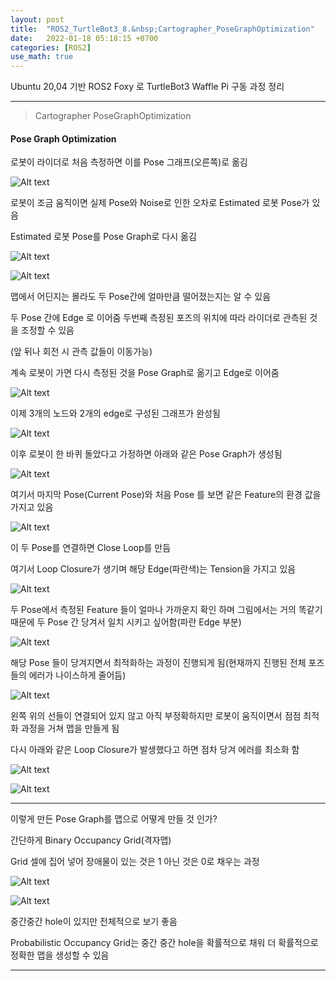 ```yaml
---
layout: post
title:  "ROS2_TurtleBot3_8.&nbsp;Cartographer_PoseGraphOptimization"
date:   2022-01-18 05:18:15 +0700
categories: [ROS2]
use_math: true
---
```


Ubuntu 20,04 기반 ROS2 Foxy 로 TurtleBot3 Waffle Pi 구동 과정 정리

---

> Cartographer PoseGraphOptimization

#### Pose Graph Optimization

로봇이 라이더로 처음 측정하면 이를 Pose 그래프(오른쪽)로 옮김

![Alt text](http://leesangwon0114.github.io/static/img/ROS2/8.1.png)

로봇이 조금 움직이면 실제 Pose와 Noise로 인한 오차로 Estimated 로봇 Pose가 있음

Estimated 로봇 Pose를 Pose Graph로 다시 옮김

![Alt text](http://leesangwon0114.github.io/static/img/ROS2/8.2.png)

![Alt text](http://leesangwon0114.github.io/static/img/ROS2/8.3.png)

맵에서 어딘지는 몰라도 두 Pose간에 얼마만큼 떨어졌는지는 알 수 있음

두 Pose 간에 Edge 로 이어줌 두번째 측정된 포즈의 위치에 따라 라이더로 관측된 것을 조정할 수 있음

(앞 뒤나 회전 시 관측 값들이 이동가능)

계속 로봇이 가면 다시 측정된 것을 Pose Graph로 옮기고 Edge로 이어줌

![Alt text](http://leesangwon0114.github.io/static/img/ROS2/8.6.png)

이제 3개의 노드와 2개의 edge로 구성된 그래프가 완성됨

![Alt text](http://leesangwon0114.github.io/static/img/ROS2/8.7.png)

이후 로봇이 한 바퀴 돌았다고 가정하면 아래와 같은 Pose Graph가 생성됨

![Alt text](http://leesangwon0114.github.io/static/img/ROS2/8.8.png)

여기서 마지막 Pose(Current Pose)와 처음 Pose 를 보면 같은 Feature의 환경 값을 가지고 있음

![Alt text](http://leesangwon0114.github.io/static/img/ROS2/8.9.png)

이 두 Pose를 연결하면 Close Loop를 만듬

여기서 Loop Closure가 생기며 해당 Edge(파란색)는 Tension을 가지고 있음

![Alt text](http://leesangwon0114.github.io/static/img/ROS2/8.10.png)

두 Pose에서 측정된 Feature 들이 얼마나 가까운지 확인 하며 그림에서는 거의 똑같기 때문에 두 Pose 간 당겨서 일치 시키고 싶어함(파란 Edge 부분)

![Alt text](http://leesangwon0114.github.io/static/img/ROS2/8.11.png)

해당 Pose 들이 당겨지면서 최적화하는 과정이 진행되게 됨(현재까지 진행된 전체 포즈들의 에러가 나이스하게 줄어듬)

![Alt text](http://leesangwon0114.github.io/static/img/ROS2/8.12.png)

왼쪽 위의 선들이 연결되어 있지 않고 아직 부정확하지만 로봇이 움직이면서 점점 최적화 과정을 거쳐 맵을 만들게 됨

다시 아래와 같은 Loop Closure가 발생했다고 하면 점차 당겨 에러를 최소화 함

![Alt text](http://leesangwon0114.github.io/static/img/ROS2/8.13.png)

![Alt text](http://leesangwon0114.github.io/static/img/ROS2/8.14.png)

---

이렇게 만든 Pose Graph를 맵으로 어떻게 만들 것 인가?

간단하게 Binary Occupancy Grid(격자맵)

Grid 셀에 집어 넣어 장애물이 있는 것은 1 아닌 것은 0로 채우는 과정

![Alt text](http://leesangwon0114.github.io/static/img/ROS2/8.15.png)

![Alt text](http://leesangwon0114.github.io/static/img/ROS2/8.16.png)

중간중간 hole이 있지만 전체적으로 보기 좋음

Probabilistic Occupancy Grid는 중간 중간 hole을 확률적으로 채워 더 확률적으로 정확한 맵을 생성할 수 있음

---

